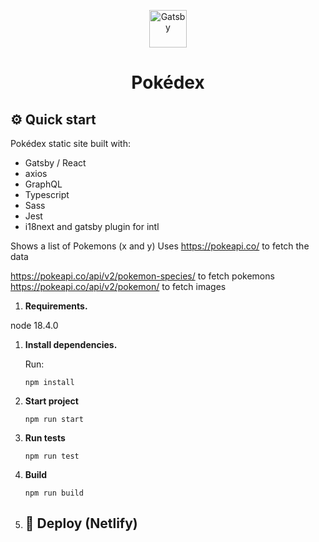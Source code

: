 <p align="center">
  <a href="https://www.gatsbyjs.com/?utm_source=starter&utm_medium=readme&utm_campaign=minimal-starter-ts">
    <img alt="Gatsby" src="https://www.gatsbyjs.com/Gatsby-Monogram.svg" width="60" />
  </a>
</p>
<h1 align="center">
  Pokédex
</h1>

## ⚙️ Quick start

Pokédex static site built with:

- Gatsby / React
- axios
- GraphQL
- Typescript
- Sass
- Jest
- i18next and gatsby plugin for intl

Shows a list of Pokemons (x and y)
Uses https://pokeapi.co/ to fetch the data

https://pokeapi.co/api/v2/pokemon-species/ to fetch pokemons
https://pokeapi.co/api/v2/pokemon/ to fetch images

1.  **Requirements.**

node 18.4.0

1.  **Install dependencies.**

    Run:

    ```shell
    npm install
    ```

2.  **Start project**

    ```shell
    npm run start
    ```

3.  **Run tests**

    ```shell
    npm run test
    ```

4.  **Build**

    ```shell
    npm run build
    ```

5.  ## 🚀 Deploy (Netlify)
